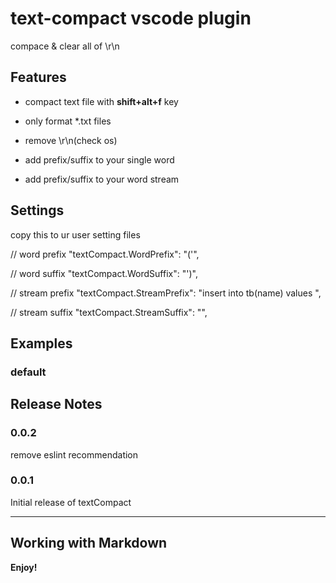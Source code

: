 # text-compact vscode plugin

compace & clear all of \r\n 

## Features

* compact text file with **shift+alt+f** key

* only format *.txt files

* remove \r\n(check os)

* add prefix/suffix to your single word

* add prefix/suffix to your word stream


## Settings

copy this to ur user setting files

// word prefix
"textCompact.WordPrefix": "('",

// word suffix
"textCompact.WordSuffix": "')",

// stream prefix
"textCompact.StreamPrefix": "insert into tb(name) values ",

// stream suffix
"textCompact.StreamSuffix": "",


## Examples

### default



## Release Notes

### 0.0.2

remove eslint recommendation

### 0.0.1

Initial release of textCompact


-----------------------------------------------------------------------------------------------------------

## Working with Markdown

**Enjoy!**